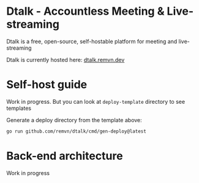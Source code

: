 # Dtalk - Accountless Meeting & Live-streaming

Dtalk is a free, open-source, self-hostable platform for 
meeting and live-streaming

Dtalk is currently hosted here: [dtalk.remvn.dev](https://dtalk.remvn.dev)

# Self-host guide 

Work in progress. But you can look at `deploy-template` directory 
to see templates

Generate a deploy directory from the template above:
```bash
go run github.com/remvn/dtalk/cmd/gen-deploy@latest
```

# Back-end architecture

Work in progress

